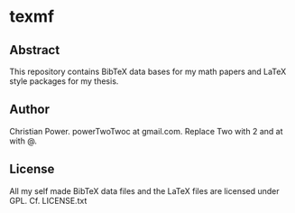 texmf
======================================================================

Abstract
----------------------------------------------------------------------

This repository contains BibTeX data bases for my math papers and LaTeX style
packages for my thesis.

Author
----------------------------------------------------------------------

Christian Power. powerTwoTwoc at gmail.com.  Replace Two with 2 and at with @. 

License
----------------------------------------------------------------------

All my self made BibTeX data files and the LaTeX files are licensed under GPL.
Cf.  LICENSE.txt 
